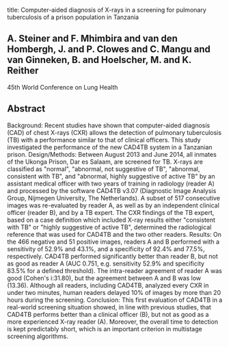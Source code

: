 title: Computer-aided diagnosis of X-rays in a screening for pulmonary tuberculosis of a prison population in Tanzania

## A. Steiner and F. Mhimbira and van den Hombergh, J. and P. Clowes and C. Mangu and van Ginneken, B. and Hoelscher, M. and K. Reither
45th World Conference on Lung Health


## Abstract
Background: Recent studies have shown that computer-aided diagnosis (CAD) of chest X-rays (CXR) allows the detection of pulmonary tuberculosis (TB) with a performance similar to that of clinical officers. This study investigated the performance of the new CAD4TB system in a Tanzanian prison. Design/Methods: Between August 2013 and June 2014, all inmates of the Ukonga Prison, Dar es Salaam, are screened for TB. X-rays are classified as "normal", "abnormal, not suggestive of TB", "abnormal, consistent with TB", and "abnormal, highly suggestive of active TB" by an assistant medical officer with two years of training in radiology (reader A) and processed by the software CAD4TB v3.07 (Diagnostic Image Analysis Group, Nijmegen University, The Netherlands). A subset of 517 consecutive images was re-evaluated by reader A, as well as by an independent clinical officer (reader B), and by a TB expert. The CXR findings of the TB expert, based on a case definition which included X-ray results either "consistent with TB" or "highly suggestive of active TB", determined the radiological reference that was used for CAD4TB and the two other readers. Results: On the 466 negative and 51 positive images, readers A and B performed with a sensitivity of 52.9% and 43.1%, and a specificity of 92.4% and 77.5%, respectively. CAD4TB performed significantly better than reader B, but not as good as reader A (AUC 0.751, e.g. sensitivity 52.9% and specificity 83.5% for a defined threshold). The intra-reader agreement of reader A was good (Cohen's i:31.80), but the agreement between A and B was low (13.36). Although all readers, including CAD4TB, analyzed every CXR in under two minutes, human readers delayed 10% of images by more than 20 hours during the screening. Conclusion: This first evaluation of CAD4TB in a real-world screening situation showed, in line with previous studies, that CAD4TB performs better than a clinical officer (B), but not as good as a more experienced X-ray reader (A). Moreover, the overall time to detection is kept predictably short, which is an important criterion in multistage screening algorithms.

